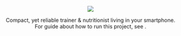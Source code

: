 <p align="center">
    <img src="https://user-images.githubusercontent.com/59512535/169715802-00f08719-01c5-4663-b729-18de6797d820.svg">
</p>

<p align="center">
    Compact, yet reliable trainer & nutritionist living in your smartphone.
    <br>
    For guide about how to run this project, see <a href="docs/docker/setup.md"></a>.
</p>
